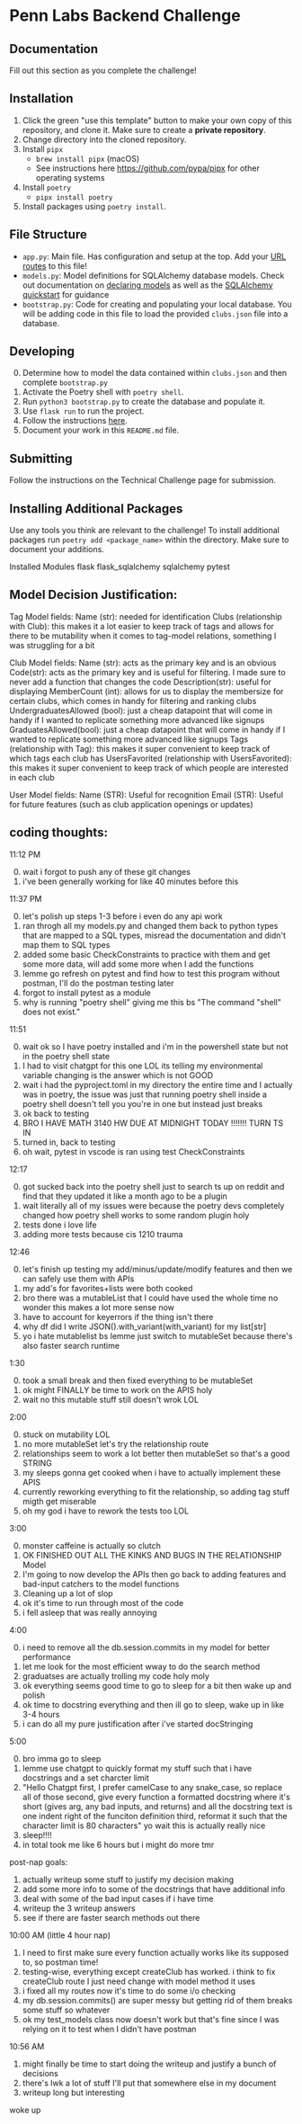 # Penn Labs Backend Challenge

## Documentation

Fill out this section as you complete the challenge!

## Installation

1. Click the green "use this template" button to make your own copy of this repository, and clone it. Make sure to create a **private repository**.
2. Change directory into the cloned repository.
3. Install `pipx`
   - `brew install pipx` (macOS)
   - See instructions here https://github.com/pypa/pipx for other operating systems
4. Install `poetry`
   - `pipx install poetry`
5. Install packages using `poetry install`.

## File Structure

- `app.py`: Main file. Has configuration and setup at the top. Add your [URL routes](https://flask.palletsprojects.com/en/1.1.x/quickstart/#routing) to this file!
- `models.py`: Model definitions for SQLAlchemy database models. Check out documentation on [declaring models](https://flask-sqlalchemy.palletsprojects.com/en/2.x/models/) as well as the [SQLAlchemy quickstart](https://flask-sqlalchemy.palletsprojects.com/en/2.x/quickstart/#quickstart) for guidance
- `bootstrap.py`: Code for creating and populating your local database. You will be adding code in this file to load the provided `clubs.json` file into a database.

## Developing

0. Determine how to model the data contained within `clubs.json` and then complete `bootstrap.py`
1. Activate the Poetry shell with `poetry shell`.
2. Run `python3 bootstrap.py` to create the database and populate it.
3. Use `flask run` to run the project.
4. Follow the instructions [here](https://www.notion.so/pennlabs/Backend-Challenge-862656cb8b7048db95aaa4e2935b77e5).
5. Document your work in this `README.md` file.

## Submitting

Follow the instructions on the Technical Challenge page for submission.

## Installing Additional Packages

Use any tools you think are relevant to the challenge! To install additional packages
run `poetry add <package_name>` within the directory. Make sure to document your additions.


Installed Modules
flask
flask_sqlalchemy
sqlalchemy
pytest




## Model Decision Justification:

Tag Model fields:
Name (str): needed for identification
Clubs (relationship with Club): this makes it a lot easier to keep track of tags and allows for there to be mutability when it comes to tag-model relations, something I was struggling for a bit

Club Model fields:
Name (str): acts as the primary key and is an obvious 
Code(str): acts as the primary key and is useful for filtering. I made sure to never add a function that changes the code
Description(str): useful for displaying
MemberCount (int): allows for us to display the membersize for certain clubs, which comes in handy for filtering and ranking clubs
UndergraduatesAllowed (bool): just a cheap datapoint that will come in handy if I wanted to replicate something more advanced like signups
GraduatesAllowed(bool): just a cheap datapoint that will come in handy if I wanted to replicate something more advanced like signups
Tags (relationship with Tag): this makes it super convenient to keep track of which tags each club has
UsersFavorited (relationship with UsersFavorited): this makes it super convenient to keep track of which people are interested in each club 

User Model fields:
Name (STR): Useful for recognition
Email (STR): Useful for future features (such as club application openings or updates)


## coding thoughts:

11:12 PM

0. wait i forgot to push any of these git changes
1. i've been generally working for like 40 minutes before this

11:37 PM

0. let's polish up steps 1-3 before i even do any api work
1. ran throgh all my models.py and changed them back to python types that are mapped to a SQL types, misread the documentation and didn't map them to SQL types
2. added some basic CheckConstraints to practice with them and get some more data, will add some more when I add the functions
3. lemme go refresh on pytest and find how to test this program without postman, I'll do the postman testing later
4. forgot to install pytest as a module
5. why is running "poetry shell" giving me this bs "The command "shell" does not exist."

11:51

0. wait ok so I have poetry installed and i'm in the powershell state but not in the poetry shell state
1. I had to visit chatgpt for this one LOL its telling my environmental variable changing is the answer which is not GOOD
2. wait i had the pyproject.toml in my directory the entire time and I actually was in poetry, the issue was just that running poetry shell inside a poetry shell doesn't tell you you're in one but instead just breaks
3. ok back to testing
4. BRO I HAVE MATH 3140 HW DUE AT MIDNIGHT TODAY !!!!!!! TURN TS IN
5. turned in, back to testing
6. oh wait, pytest in vscode is ran using test CheckConstraints

12:17

0. got sucked back into the poetry shell just to search ts up on reddit and find that they updated it like a month ago to be a plugin
1. wait literally all of my issues were because the poetry devs completely changed how poetry shell works to some random plugin holy 
2. tests done i love life
3. adding more tests because cis 1210 trauma

12:46

0. let's finish up testing my add/minus/update/modify features and then we can safely use them with APIs
1. my add's for favorites+lists were both cooked
2. bro there was a mutableList that I could have used the whole time no wonder this makes a lot more sense now
3. have to account for keyerrors if the thing isn't there
4. why df did I write JSON().with_variant(with_variant) for my list[str]
5. yo i hate mutablelist bs lemme just switch to mutableSet because there's also faster search runtime 

1:30

0. took a small break and then fixed everything to be mutableSet
1. ok might FINALLY be time to work on the APIS holy 
2. wait no this mutable stuff still doesn't wrok LOL

2:00

0. stuck on mutability LOL
1. no more mutableSet let's try the relationship route
2. relationships seem to work a lot better then mutableSet so that's a good STRING
3. my sleeps gonna get cooked when i have to actually implement these APIS
4. currently reworking everything to fit the relationship, so adding tag stuff migth get miserable
5. oh my god i have to rework the tests too LOL

3:00

0. monster caffeine is actually so clutch
1. OK FINISHED OUT ALL THE KINKS AND BUGS IN THE RELATIONSHIP Model
2. I'm going to now develop the APIs then go back to adding features and bad-input catchers to the model functions
3. Cleaning up a lot of slop 
4. ok it's time to run through most of the code
5. i fell asleep that was really annoying

4:00

0. i need to remove all the db.session.commits in my model for better performance
1. let me look for the most efficient wway to do the search method
2. graduatses are actually trolling my code holy moly
3. ok everything seems good time to go to sleep for a bit then wake up and polish
4. ok time to docstring everything and then ill go to sleep, wake up in like 3-4 hours
5. i can do all my pure justification after i've started docStringing

5:00

0. bro imma go to sleep 
1. lemme use chatgpt to quickly format my stuff such that i have docstrings and a set charcter limit
2. "Hello Chatgpt
first, I prefer camelCase to any snake_case, so replace all of those
second, give every function a formatted docstring where 
   it's short (gives arg, any bad inputs, and returns) 
   and all the docstring text is one indent right of the funciton definition
third, reformat it such that the character limit is 80 characters" yo wait this is actually really nice
3. sleep!!!!
4. in total took me like 6 hours but i might do more tmr

post-nap goals:

1. actually writeup some stuff to justify my decision making 
2. add some more info to some of the docstrings that have additional info
3. deal with some of the bad input cases if i have time
4. writeup the 3 writeup answers
5. see if there are faster search methods out there

10:00 AM (little 4 hour nap)

1. I need to first make sure every function actually works like its supposed to, so postman time!
2. testing-wise, everything except createClub has worked. i think to fix createClub route I just need change with model method it uses
3. i fixed all my routes now it's time to do some i/o checking
4. my db.session.commits() are super messy but getting rid of them breaks some stuff so whatever
5. ok my test_models class now doesn't work but that's fine since I was relying on it to test when I didn't have postman

10:56 AM

1. might finally be time to start doing the writeup and justify a bunch of decisions
2. there's lwk a lot of stuff I'll put that somewhere else in my document
3. writeup long but interesting

woke up



